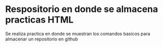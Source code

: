 # Respositorio en donde se almacena practicas HTML



Se realiza practica en donde se muestran los comandos basicos para almacenar un repositorio en github